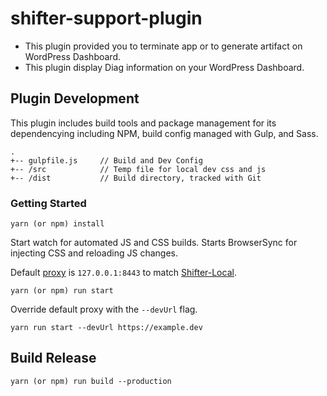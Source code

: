 # shifter-support-plugin
- This plugin provided you to terminate app or to generate artifact on WordPress Dashboard.
- This plugin display Diag information on your WordPress Dashboard.

## Plugin Development

This plugin includes build tools and package management for its dependencying including NPM, build config managed with Gulp, and Sass.

```
.
+-- gulpfile.js     // Build and Dev Config
+-- /src            // Temp file for local dev css and js
+-- /dist           // Build directory, tracked with Git
```

### Getting Started

```
yarn (or npm) install
```

Start watch for automated JS and CSS builds. Starts BrowserSync for injecting CSS and reloading JS changes.

Default [proxy](https://browsersync.io/docs/options#option-proxy) is `127.0.0.1:8443` to match [Shifter-Local](https://github.com/getshifter/shifter-local).

```
yarn (or npm) run start
```

Override default proxy with the `--devUrl` flag.
```
yarn run start --devUrl https://example.dev
```

## Build Release

```
yarn (or npm) run build --production
```
